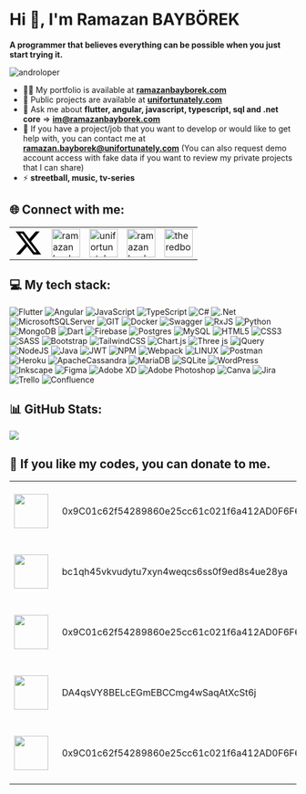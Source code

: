 # Hi 👋, I'm Ramazan BAYBÖREK

**A programmer that believes everything can be possible when you just start trying it.**

<img src="https://komarev.com/ghpvc/?username=androloper&label=Profile%20views&color=9745f5&style=plastic" alt="androloper" />

- 👨‍💻 My portfolio is available at <a href="https://ramazanbayborek.com" target="blank">**ramazanbayborek.com**</a>
- 🏢 Public projects are available at <a href="https://unifortunately.com" target="blank">**unifortunately.com**</a>
- 💬 Ask me about **flutter, angular, javascript, typescript, sql and .net core** => **im@ramazanbayborek.com** 
- 💼 If you have a project/job that you want to develop or would like to get help with, you can contact me at **ramazan.bayborek@unifortunately.com** (You can also request demo account access with fake data if you want to review my private projects that I can share)
- ⚡ **streetball, music, tv-series**

## 🌐  Connect with me:
<table>
<tr>
<td><a href="https://twitter.com/havetodevelop" target="_blank">
<svg xmlns="http://www.w3.org/2000/svg" height="50" viewBox="0 0 512 512"><!--! Font Awesome Free 6.4.2 by @fontawesome - https://fontawesome.com License - https://fontawesome.com/license (Commercial License) Copyright 2023 Fonticons, Inc. --><path d="M389.2 48h70.6L305.6 224.2 487 464H345L233.7 318.6 106.5 464H35.8L200.7 275.5 26.8 48H172.4L272.9 180.9 389.2 48zM364.4 421.8h39.1L151.1 88h-42L364.4 421.8z"/></svg></a> </td>
<td valign="top"><a href="https:wa.me/905060526793?text=hello,%20im%20comin%20from%20your%20github%20profile." target="_blank">
<img align="center" src="https://raw.githubusercontent.com/rahuldkjain/github-profile-readme-generator/888aff31e1d26dd2a6acf6afebbc34970aeb0118/src/images/icons/Social/whatsapp.svg" alt="ramazanbayborek" height="50" width="50" /></a></td> 
<td valign="top"><a href="https://instagram.com/unifortunately" target="_blank">
<img align="center" src="https://raw.githubusercontent.com/rahuldkjain/github-profile-readme-generator/master/src/images/icons/Social/instagram.svg" alt="unifortunately" height="50" width="50" /></a></td>
<td valign="top"><a href="https://linkedin.com/in/ramazanbayborek" target="_blank">
<img align="center" src="https://raw.githubusercontent.com/rahuldkjain/github-profile-readme-generator/master/src/images/icons/Social/linked-in-alt.svg" alt="ramazanbayborek" height="50" width="50" /></a></td>
<td valign="top"><a href="https://stackoverflow.com/users/18180504" target="_blank">
<img align="center" src="https://raw.githubusercontent.com/rahuldkjain/github-profile-readme-generator/master/src/images/icons/Social/stack-overflow.svg" alt="theredboy" height="50" width="50" /></a></td>
</tr>
</table>






## 💻  My tech stack:
![Flutter](https://img.shields.io/badge/Flutter-%2302569B.svg?style=for-the-badge&logo=Flutter&logoColor=white)  ![Angular](https://img.shields.io/badge/angular-%23DD0031.svg?style=for-the-badge&logo=angular&logoColor=white)  ![JavaScript](https://img.shields.io/badge/javascript-%23323330.svg?style=for-the-badge&logo=javascript&logoColor=%23F7DF1E)  ![TypeScript](https://img.shields.io/badge/typescript-%23007ACC.svg?style=for-the-badge&logo=typescript&logoColor=white)  ![C#](https://img.shields.io/badge/c%23-%23239120.svg?style=for-the-badge&logo=c-sharp&logoColor=white)  ![.Net](https://img.shields.io/badge/.NET-5C2D91?style=for-the-badge&logo=.net&logoColor=white)   ![MicrosoftSQLServer](https://img.shields.io/badge/Microsoft%20SQL%20Server-CC2927?style=for-the-badge&logo=microsoft%20sql%20server&logoColor=white)   ![GIT](https://img.shields.io/badge/Git-fc6d26?style=for-the-badge&logo=git&logoColor=white)   ![Docker](https://img.shields.io/badge/docker-%230db7ed.svg?style=for-the-badge&logo=docker&logoColor=white) ![Swagger](https://img.shields.io/badge/-Swagger-%23Clojure?style=for-the-badge&logo=swagger&logoColor=white) ![RxJS](https://img.shields.io/badge/rxjs-%23B7178C.svg?style=for-the-badge&logo=reactivex&logoColor=white)  ![Python](https://img.shields.io/badge/python-3670A0?style=for-the-badge&logo=python&logoColor=ffdd54)         ![MongoDB](https://img.shields.io/badge/MongoDB-%234ea94b.svg?style=for-the-badge&logo=mongodb&logoColor=white)  ![Dart](https://img.shields.io/badge/dart-%230175C2.svg?style=for-the-badge&logo=dart&logoColor=white)  ![Firebase](https://img.shields.io/badge/firebase-%23039BE5.svg?style=for-the-badge&logo=firebase)      ![Postgres](https://img.shields.io/badge/postgres-%23316192.svg?style=for-the-badge&logo=postgresql&logoColor=white) ![MySQL](https://img.shields.io/badge/mysql-%2300000f.svg?style=for-the-badge&logo=mysql&logoColor=white) ![HTML5](https://img.shields.io/badge/html5-%23E34F26.svg?style=for-the-badge&logo=html5&logoColor=white)  ![CSS3](https://img.shields.io/badge/css3-%231572B6.svg?style=for-the-badge&logo=css3&logoColor=white)    ![SASS](https://img.shields.io/badge/SASS-hotpink.svg?style=for-the-badge&logo=SASS&logoColor=white)    ![Bootstrap](https://img.shields.io/badge/bootstrap-%238511FA.svg?style=for-the-badge&logo=bootstrap&logoColor=white)  ![TailwindCSS](https://img.shields.io/badge/tailwindcss-%2338B2AC.svg?style=for-the-badge&logo=tailwind-css&logoColor=white)     ![Chart.js](https://img.shields.io/badge/chart.js-F5788D.svg?style=for-the-badge&logo=chart.js&logoColor=white)      ![Three js](https://img.shields.io/badge/threejs-black?style=for-the-badge&logo=three.js&logoColor=white)   ![jQuery](https://img.shields.io/badge/jquery-%230769AD.svg?style=for-the-badge&logo=jquery&logoColor=white)   ![NodeJS](https://img.shields.io/badge/node.js-6DA55F?style=for-the-badge&logo=node.js&logoColor=white)   ![Java](https://img.shields.io/badge/java-%23ED8B00.svg?style=for-the-badge&logo=openjdk&logoColor=white)  ![JWT](https://img.shields.io/badge/JWT-black?style=for-the-badge&logo=JSON%20web%20tokens)     ![NPM](https://img.shields.io/badge/NPM-%23CB3837.svg?style=for-the-badge&logo=npm&logoColor=white) ![Webpack](https://img.shields.io/badge/webpack-%238DD6F9.svg?style=for-the-badge&logo=webpack&logoColor=black)   ![LINUX](https://img.shields.io/badge/Linux-FCC624?style=for-the-badge&logo=linux&logoColor=black)   ![Postman](https://img.shields.io/badge/Postman-FF6C37?style=for-the-badge&logo=postman&logoColor=white)  ![Heroku](https://img.shields.io/badge/heroku-%23430098.svg?style=for-the-badge&logo=heroku&logoColor=white) ![ApacheCassandra](https://img.shields.io/badge/cassandra-%231287B1.svg?style=for-the-badge&logo=apache-cassandra&logoColor=white) ![MariaDB](https://img.shields.io/badge/MariaDB-003545?style=for-the-badge&logo=mariadb&logoColor=white) ![SQLite](https://img.shields.io/badge/sqlite-%2307405e.svg?style=for-the-badge&logo=sqlite&logoColor=white) ![WordPress](https://img.shields.io/badge/WordPress-%23117AC9.svg?style=for-the-badge&logo=WordPress&logoColor=white)  ![Inkscape](https://img.shields.io/badge/Inkscape-e0e0e0?style=for-the-badge&logo=inkscape&logoColor=080A13) ![Figma](https://img.shields.io/badge/figma-%23F24E1E.svg?style=for-the-badge&logo=figma&logoColor=white)  ![Adobe XD](https://img.shields.io/badge/Adobe%20XD-470137?style=for-the-badge&logo=Adobe%20XD&logoColor=#FF61F6) ![Adobe Photoshop](https://img.shields.io/badge/adobe%20photoshop-%2331A8FF.svg?style=for-the-badge&logo=adobe%20photoshop&logoColor=white)  ![Canva](https://img.shields.io/badge/Canva-%2300C4CC.svg?style=for-the-badge&logo=Canva&logoColor=white) ![Jira](https://img.shields.io/badge/jira-%230A0FFF.svg?style=for-the-badge&logo=jira&logoColor=white) ![Trello](https://img.shields.io/badge/Trello-%23026AA7.svg?style=for-the-badge&logo=Trello&logoColor=white) ![Confluence](https://img.shields.io/badge/confluence-%23172BF4.svg?style=for-the-badge&logo=confluence&logoColor=white) 

## 📊 GitHub Stats:
![](https://github-readme-streak-stats.herokuapp.com/?user=androloper&theme=midnight-purple&hide_border=true)

## 💸 If you like my codes, you can donate to me.
<table>
<tr>
<td><img src="https://s2.coinmarketcap.com/static/img/coins/64x64/2682.png" align="center" width="60" height="60" style="margin-right:8px"></td>
<td style="font-size: 16px">0x9C01c62f54289860e25cc61c021f6a412AD0F6F6</td>
<td><img src="https://i.pinimg.com/originals/1e/f5/03/1ef503b807f7d82f601928b276e8687c.png" align="center" width="100" height="100" style="margin-left:16px"></td>
</tr>
<tr>
<td><img src="https://s2.coinmarketcap.com/static/img/coins/64x64/1.png" align="center" width="60" height="60" style="margin-right:8px"></td>
<td style="font-size: 16px">bc1qh45vkvudytu7xyn4weqcs6ss0f9ed8s4ue28ya</td>
<td><img src="https://i.pinimg.com/originals/64/24/76/6424765bf07c66ed1171d612f7691fd1.png" align="center" width="100" height="100" style="margin-left:16px"></td>
</tr>
<tr>
<td><img src="https://s2.coinmarketcap.com/static/img/coins/64x64/1027.png" align="center" width="60" height="60" style="margin-right:8px"></td>
<td style="font-size: 16px">0x9C01c62f54289860e25cc61c021f6a412AD0F6F6</td>
<td><img src="https://i.pinimg.com/originals/1e/f5/03/1ef503b807f7d82f601928b276e8687c.png" align="center" width="100" height="100" style="margin-left:16px"></td>
</tr>
<tr>
<td><img src="https://s2.coinmarketcap.com/static/img/coins/64x64/74.png" align="center" width="60" height="60" style="margin-right:8px"></td>
<td style="font-size: 16px">DA4qsVY8BELcEGmEBCCmg4wSaqAtXcSt6j</td>
<td><img src="https://i.pinimg.com/originals/fa/8b/c6/fa8bc64f6b20a8404daed0182fe2e999.png" align="center" width="100" height="100" style="margin-left:16px"></td>
</tr>
<tr>
<td><img src="https://s2.coinmarketcap.com/static/img/coins/64x64/5994.png" align="center" width="60" height="60" style="margin-right:8px"></td>
<td style="font-size: 16px">0x9C01c62f54289860e25cc61c021f6a412AD0F6F6</td>
<td><img src="https://i.pinimg.com/originals/1e/f5/03/1ef503b807f7d82f601928b276e8687c.png" align="center" width="100" height="100" style="margin-left:16px"></td>
</tr>
</table>